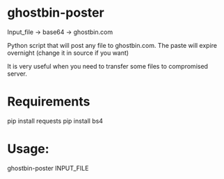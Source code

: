 # ghostbin-poster

Input_file -> base64 -> ghostbin.com

Python script that will post any file to ghostbin.com.
The paste will expire overnight (change it in source if you want)

It is very useful when you need to transfer some files to compromised server.

# Requirements

pip install requests
pip install bs4

# Usage:
ghostbin-poster INPUT_FILE
